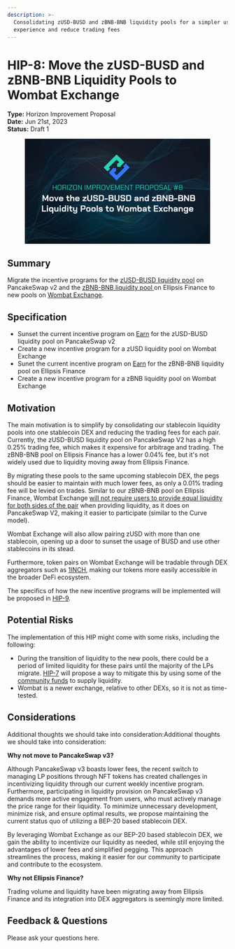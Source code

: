 ```yaml
---
description: >-
  Consolidating zUSD-BUSD and zBNB-BNB liquidity pools for a simpler user
  experience and reduce trading fees
---
```


# HIP-8: Move the zUSD-BUSD and zBNB-BNB Liquidity Pools to Wombat Exchange

**Type:** Horizon Improvement Proposal \
**Date:** Jun 21st, 2023\
**Status:** Draft 1&#x20;

<figure><img src="../../../.gitbook/assets/2.png" alt=""><figcaption></figcaption></figure>

## Summary

Migrate the incentive programs for the [zUSD-BUSD liquidity pool](https://pancakeswap.finance/v2/add/0xe9e7CEA3DedcA5984780Bafc599bD69ADd087D56/0xF0186490B18CB74619816CfC7FeB51cdbe4ae7b9) on PancakeSwap v2 and the [zBNB-BNB liquidity pool ](https://ellipsis.finance/pool/0x51d5B7A71F807C950A45dD8b1400E83826Fc49F3)on Ellipsis Finance to new pools on [Wombat Exchange](https://www.wombat.exchange/).&#x20;

## Specification

* &#x20;Sunset the current incentive program on [Earn](https://genesis.horizonprotocol.com/earn) for the zUSD-BUSD liquidity pool on PancakeSwap v2
* Create a new incentive program for a zUSD liquidity pool on Wombat Exchange
* Sunet the current incentive program on [Earn](https://genesis.horizonprotocol.com/earn) for the zBNB-BNB liquidity pool on Ellipsis Finance
*   Create a new incentive program for a zBNB liquidity pool on Wombat Exchange



## Motivation

The main motivation is to simplify by consolidating our stablecoin liquidity pools into one stablecoin DEX and reducing the trading fees for each pair. Currently, the zUSD-BUSD liquidity pool on PancakeSwap V2 has a high 0.25% trading fee, which makes it expensive for arbitrage and trading. The zBNB-BNB pool on Ellipsis Finance has a lower 0.04% fee, but it's not widely used due to liquidity moving away from Ellipsis Finance.

By migrating these pools to the same upcoming stablecoin DEX, the pegs should be easier to maintain with much lower fees, as only a 0.01% trading fee will be levied on trades. Similar to our zBNB-BNB pool on Ellipsis Finance, Wombat Exchange [will not require users to provide equal liquidity for both sides of the pair](https://medium.com/wombat-exchange/coverage-ratio-what-is-it-and-why-is-it-healthy-for-your-deposits-36663d18bb15) when providing liquidity, as it does on PancakeSwap V2, making it easier to participate (similar to the Curve model).&#x20;

Wombat Exchange will also allow pairing zUSD with more than one stablecoin, opening up a door to sunset the usage of BUSD and use other stablecoins in its stead.

Furthermore, token pairs on Wombat Exchange will be tradable through DEX aggregators such as [1INCH](https://coinmarketcap.com/alexandria/article/what-is-1inch-1inch), making our tokens more easily accessible in the broader DeFi ecosystem.&#x20;

The specifics of how the new incentive programs will be implemented will be proposed in [HIP-9](hip-9-redirect-hzn-from-earn-pools-to-wombat-exchange-as-bribe.md).



## Potential Risks

The implementation of this HIP might come with some risks, including the following:

* During the transition of liquidity to the new pools, there could be a period of limited liquidity for these pairs until the majority of the LPs migrate. [HIP-7](hip-7-utilize-the-community-fund-for-additional-liquidity.md) will propose a way to mitigate this by using some of the [community funds](https://academy.horizonprotocol.com/horizon-protocol/introduction/tokenomics#horizon-protocol-supply-and-inflation-policy) to supply liquidity.
* Wombat is a newer exchange, relative to other DEXs, so it is not as time-tested.

## Considerations

Additional thoughts we should take into consideration:Additional thoughts we should take into consideration:

**Why not move to PancakeSwap v3?**

Although PancakeSwap v3 boasts lower fees, the recent switch to managing LP positions through NFT tokens has created challenges in incentivizing liquidity through our current weekly incentive program. Furthermore, participating in liquidity provision on PancakeSwap v3 demands more active engagement from users, who must actively manage the price range for their liquidity. To minimize unnecessary development, minimize risk, and ensure optimal results, we propose maintaining the current status quo of utilizing a BEP-20 based stablecoin DEX.

By leveraging Wombat Exchange as our BEP-20 based stablecoin DEX, we gain the ability to incentivize our liquidity as needed, while still enjoying the advantages of lower fees and simplified pegging. This approach streamlines the process, making it easier for our community to participate and contribute to the ecosystem.&#x20;

**Why not Ellipsis Finance?**

Trading volume and liquidity have been migrating away from Ellipsis Finance and its integration into DEX aggregators is seemingly more limited.

&#x20;

## Feedback & Questions

Please ask your questions here.
